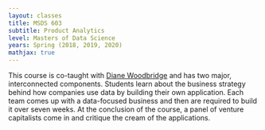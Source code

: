 ```yaml
---
layout: classes 
title: MSDS 603
subtitle: Product Analytics
level: Masters of Data Science 
years: Spring (2018, 2019, 2020) 
mathjax: true
---
```


This course is co-taught with [Diane Woodbridge](https://www.usfca.edu/faculty/diane-woodbridge) and has two major, interconnected components. Students learn about the business strategy behind how companies use data by building their own application. Each team comes up with a data-focused business and then are required to build it over seven weeks. At the conclusion of the course, a panel of venture capitalists come in and critique the cream of the applications. 
